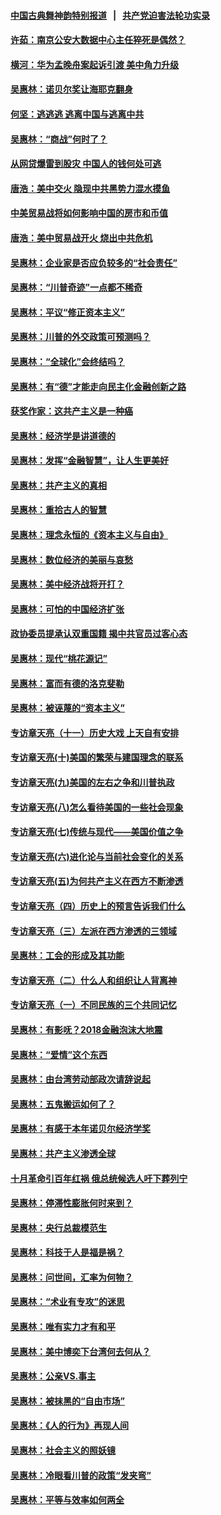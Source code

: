 #### [中国古典舞神韵特别报道](shenyun.md?t=05280732) &nbsp;&nbsp;|&nbsp;&nbsp; [共产党迫害法轮功实录](https://github.com/gfw-breaker/mh-news/)  

#### [许茹：南京公安大数据中心主任猝死是偶然？](../pages/nsc423/n11064744.md?t=05280732) 

#### [横河：华为孟晚舟案起诉引渡 美中角力升级](../pages/nsc423/n11027230.md?t=05280732) 

#### [吴惠林：诺贝尔奖让海耶克翻身](../pages/nsc423/n10890049.md?t=05280732) 

#### [何坚：逃逃逃 逃离中国与逃离中共](../pages/nsc423/n10592891.md?t=05280732) 

#### [吴惠林：“商战”何时了？](../pages/nsc423/n10573558.md?t=05280732) 

#### [从网贷爆雷到股灾 中国人的钱何处可逃](../pages/nsc423/n10572800.md?t=05280732) 

#### [唐浩：美中交火 隐现中共黑势力混水摸鱼](../pages/nsc423/n10544040.md?t=05280732) 

#### [中美贸易战将如何影响中国的房市和币值](../pages/nsc423/n10543697.md?t=05280732) 

#### [唐浩：美中贸易战开火 烧出中共危机](../pages/nsc423/n10540126.md?t=05280732) 

#### [吴惠林：企业家是否应负较多的“社会责任”](../pages/nsc423/n10535022.md?t=05280732) 

#### [吴惠林：“川普奇迹”一点都不稀奇](../pages/nsc423/n10512808.md?t=05280732) 

#### [吴惠林：平议“修正资本主义”](../pages/nsc423/n10495724.md?t=05280732) 

#### [吴惠林：川普的外交政策可预测吗？](../pages/nsc423/n10462387.md?t=05280732) 

#### [吴惠林：“全球化”会终结吗？](../pages/nsc423/n10452838.md?t=05280732) 

#### [吴惠林：有“德”才能走向民主化金融创新之路](../pages/nsc423/n10432292.md?t=05280732) 

#### [获奖作家：这共产主义是一种癌](../pages/nsc423/n10431541.md?t=05280732) 

#### [吴惠林：经济学是讲道德的](../pages/nsc423/n10398014.md?t=05280732) 

#### [吴惠林：发挥“金融智慧”，让人生更美好](../pages/nsc423/n10375019.md?t=05280732) 

#### [吴惠林：共产主义的真相](../pages/nsc423/n10351394.md?t=05280732) 

#### [吴惠林：重拾古人的智慧](../pages/nsc423/n10337691.md?t=05280732) 

#### [吴惠林：理念永恒的《资本主义与自由》](../pages/nsc423/n10316274.md?t=05280732) 

#### [吴惠林：数位经济的美丽与哀愁](../pages/nsc423/n10292946.md?t=05280732) 

#### [吴惠林：美中经济战将开打？](../pages/nsc423/n10258825.md?t=05280732) 

#### [吴惠林：可怕的中国经济扩张](../pages/nsc423/n10219147.md?t=05280732) 

#### [政协委员提承认双重国籍 揭中共官员过客心态](../pages/nsc423/n10208809.md?t=05280732) 

#### [吴惠林：现代“桃花源记”](../pages/nsc423/n10185234.md?t=05280732) 

#### [吴惠林：富而有德的洛克斐勒](../pages/nsc423/n10142264.md?t=05280732) 

#### [吴惠林：被诬蔑的“资本主义”](../pages/nsc423/n10124816.md?t=05280732) 

#### [专访章天亮（十一）历史大戏 上天自有安排](../pages/nsc423/n10094905.md?t=05280732) 

#### [专访章天亮(十)美国的繁荣与建国理念的联系](../pages/nsc423/n10094899.md?t=05280732) 

#### [专访章天亮(九)美国的左右之争和川普执政](../pages/nsc423/n10094889.md?t=05280732) 

#### [专访章天亮(八)怎么看待美国的一些社会现象](../pages/nsc423/n10094857.md?t=05280732) 

#### [专访章天亮(七)传统与现代——美国价值之争](../pages/nsc423/n10093140.md?t=05280732) 

#### [专访章天亮(六)进化论与当前社会变化的关系](../pages/nsc423/n10092036.md?t=05280732) 

#### [专访章天亮(五)为何共产主义在西方不断渗透](../pages/nsc423/n10083620.md?t=05280732) 

#### [专访章天亮（四）历史上的预言告诉我们什么](../pages/nsc423/n10083606.md?t=05280732) 

#### [专访章天亮（三）左派在西方渗透的三领域](../pages/nsc423/n10081115.md?t=05280732) 

#### [吴惠林：工会的形成及其功能](../pages/nsc423/n10080633.md?t=05280732) 

#### [专访章天亮（二）什么人和组织让人背离神](../pages/nsc423/n10076637.md?t=05280732) 

#### [专访章天亮（一）不同民族的三个共同记忆](../pages/nsc423/n10074188.md?t=05280732) 

#### [吴惠林：有影呒？2018金融泡沫大地震](../pages/nsc423/n10040534.md?t=05280732) 

#### [吴惠林：“爱情”这个东西](../pages/nsc423/n10019423.md?t=05280732) 

#### [吴惠林：由台湾劳动部政次请辞说起](../pages/nsc423/n9979679.md?t=05280732) 

#### [吴惠林：五鬼搬运如何了？](../pages/nsc423/n9925338.md?t=05280732) 

#### [吴惠林：有感于本年诺贝尔经济学奖](../pages/nsc423/n9871883.md?t=05280732) 

#### [吴惠林：共产主义渗透全球](../pages/nsc423/n9812748.md?t=05280732) 

#### [十月革命引百年红祸 俄总统候选人吁下葬列宁](../pages/nsc423/n9810182.md?t=05280732) 

#### [吴惠林：停滞性膨胀何时来到？](../pages/nsc423/n9764136.md?t=05280732) 

#### [吴惠林：央行总裁模范生](../pages/nsc423/n9728134.md?t=05280732) 

#### [吴惠林：科技于人是福是祸？](../pages/nsc423/n9672982.md?t=05280732) 

#### [吴惠林：问世间，汇率为何物？](../pages/nsc423/n9621788.md?t=05280732) 

#### [吴惠林：“术业有专攻”的迷思](../pages/nsc423/n9580363.md?t=05280732) 

#### [吴惠林：唯有实力才有和平](../pages/nsc423/n9529599.md?t=05280732) 

#### [吴惠林：美中博奕下台湾何去何从？](../pages/nsc423/n9483598.md?t=05280732) 

#### [吴惠林：公亲VS.事主](../pages/nsc423/n9425637.md?t=05280732) 

#### [吴惠林：被抹黑的“自由市场”](../pages/nsc423/n9351545.md?t=05280732) 

#### [吴惠林：《人的行为》再现人间](../pages/nsc423/n9296339.md?t=05280732) 

#### [吴惠林：社会主义的照妖镜](../pages/nsc423/n9243460.md?t=05280732) 

#### [吴惠林：冷眼看川普的政策“发夹弯”](../pages/nsc423/n9120684.md?t=05280732) 

#### [吴惠林：平等与效率如何两全](../pages/nsc423/n9075430.md?t=05280732) 

